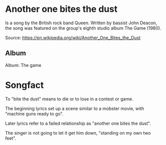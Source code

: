 # Another one bites the dust

Is a song by the British rock band Queen. Written by bassist John Deacon, the song was featured on the group's eighth studio album The Game (1980).

Source: https://en.wikipedia.org/wiki/Another_One_Bites_the_Dust

## Album

Album: The game

# Songfact

To "bite the dust" means to die or to lose in a contest or game.

The beginning lyrics set up a scene similar to a mobster movie, with "machine guns ready to go".

Later lyrics refer to a failed relationship as "another one bites the dust".

The singer is not going to let it get him down, "standing on my own two feet".

